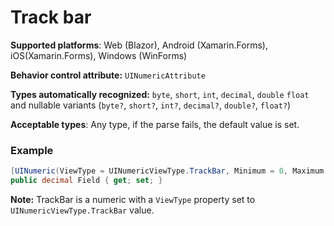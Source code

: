# Track bar

**Supported platforms**: Web (Blazor), Android (Xamarin.Forms), iOS(Xamarin.Forms), Windows (WinForms)

**Behavior control attribute:**  `UINumericAttribute`

**Types automatically recognized:** `byte`, `short`, `int`, `decimal`, `double` `float` and nullable variants (`byte?`, `short?`, `int?`, `decimal?`, `double?`, `float?`)

**Acceptable types**: Any type, if the parse fails, the default value is set.

### Example
```csharp
[UINumeric(ViewType = UINumericViewType.TrackBar, Minimum = 0, Maximum = 100)]
public decimal Field { get; set; }
```

**Note:** TrackBar is a numeric with a `ViewType` property set to `UINumericViewType.TrackBar` value.